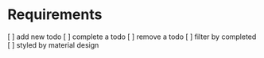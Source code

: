 # Requirements

[ ] add new todo
[ ] complete a todo
[ ] remove a todo
[ ] filter by completed
[ ] styled by material design
